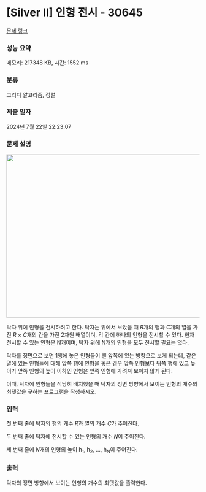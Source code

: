 # [Silver II] 인형 전시 - 30645 

[문제 링크](https://www.acmicpc.net/problem/30645) 

### 성능 요약

메모리: 217348 KB, 시간: 1552 ms

### 분류

그리디 알고리즘, 정렬

### 제출 일자

2024년 7월 22일 22:23:07

### 문제 설명

<p style="text-align: center;"><img alt="" height="426" src="https://u.acmicpc.net/bf22dde9-1535-469c-876f-f37469872f9f/%EC%8A%A4%ED%81%AC%EB%A6%B0%EC%83%B7%202023-10-15%20154438.png" width="568"></p>

<p>탁자 위에 인형을 전시하려고 한다. 탁자는 위에서 보았을 때 <em>R</em>개의 행과 <em>C</em>개의 열을 가진 <em>R</em> ×<em> C</em>개의 칸을 가진 2차원 배열이며, 각 칸에 하나의 인형을 전시할 수 있다. 현재 전시할 수 있는 인형은 N개이며, 탁자 위에 N개의 인형을 모두 전시할 필요는 없다.</p>

<p>탁자를 정면으로 보면 1행에 놓은 인형들이 맨 앞쪽에 있는 방향으로 보게 되는데, 같은 열에 있는 인형들에 대해 앞쪽 행에 인형을 놓은 경우 앞쪽 인형보다 뒤쪽 행에 있고 높이가 앞쪽 인형의 높이 이하인 인형은 앞쪽 인형에 가려져 보이지 않게 된다.</p>

<p>이때, 탁자에 인형들을 적당히 배치했을 때 탁자의 정면 방향에서 보이는 인형의 개수의 최댓값을 구하는 프로그램을 작성하시오.</p>

### 입력 

 <p>첫 번째 줄에 탁자의 행의 개수 <em>R</em>과 열의 개수 <em>C</em>가 주어진다.</p>

<p>두 번째 줄에 탁자에 전시할 수 있는 인형의 개수 <em>N</em>이 주어진다.</p>

<p>세 번째 줄에 <em>N</em>개의 인형의 높이 h<sub>1</sub>, h<sub>2</sub>, …, h<sub>N</sub>이 주어진다.</p>

### 출력 

 <p>탁자의 정면 방향에서 보이는 인형의 개수의 최댓값을 출력한다.</p>

